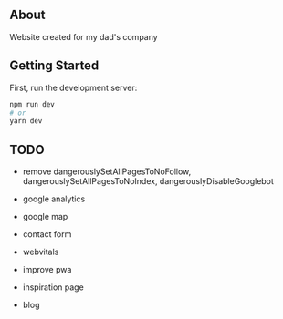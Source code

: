 ## About

Website created for my dad's company

## Getting Started

First, run the development server:

```bash
npm run dev
# or
yarn dev
```

## TODO

- remove dangerouslySetAllPagesToNoFollow,  dangerouslySetAllPagesToNoIndex, dangerouslyDisableGooglebot

- google analytics
- google map
- contact form
- webvitals
- improve pwa
- inspiration page
- blog